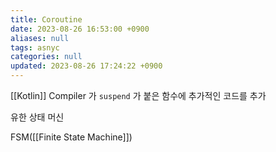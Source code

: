 ```yaml
---
title: Coroutine
date: 2023-08-26 16:53:00 +0900
aliases: null
tags: asnyc
categories: null
updated: 2023-08-26 17:24:22 +0900
---
```


[[Kotlin]] Compiler 가 `suspend` 가 붙은 함수에 추가적인 코드를 추가

유한 상태 머신

FSM([[Finite State Machine]])
